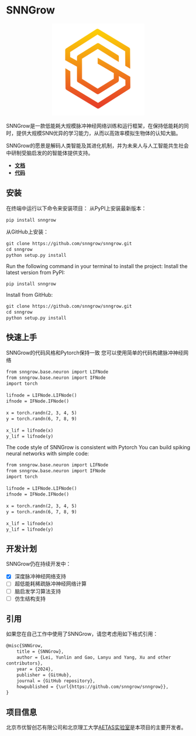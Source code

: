 # SNNGrow

<p align="center">
  	<img alt="SNNGrow" src="./docs/source/_static/logo.png" width=50%>
</p> 
SNNGrow是一款低能耗大规模脉冲神经网络训练和运行框架，在保持低能耗的同时，提供大规模SNN优异的学习能力，从而以高效率模拟生物体的认知大脑。

SNNGrow的愿景是解码人类智能及其进化机制，并为未来人与人工智能共生社会中研制受脑启发的的智能体提供支持。

- **[文档](https://snngrow.readthedocs.io/)**
- **[代码](https://github.com/snngrow/snngrow/)**

## 安装

在终端中运行以下命令来安装项目：
从PyPI上安装最新版本：
```
pip install snngrow
```
从GitHub上安装：
```
git clone https://github.com/snngrow/snngrow.git
cd snngrow
python setup.py install
```

Run the following command in your terminal to install the project:
Install the latest version from PyPI:
```
pip install snngrow
```
Install from GitHub:
```
git clone https://github.com/snngrow/snngrow.git
cd snngrow
python setup.py install
```

## 快速上手

SNNGrow的代码风格和Pytorch保持一致
您可以使用简单的代码构建脉冲神经网络
```
from snngrow.base.neuron import LIFNode
from snngrow.base.neuron import IFNode
import torch

lifnode = LIFNode.LIFNode()
ifnode = IFNode.IFNode()

x = torch.randn(2, 3, 4, 5)
y = torch.randn(6, 7, 8, 9)

x_lif = lifnode(x)
y_lif = lifnode(y)
```

The code style of SNNGrow is consistent with Pytorch
You can build spiking neural networks with simple code:
```
from snngrow.base.neuron import LIFNode
from snngrow.base.neuron import IFNode
import torch

lifnode = LIFNode.LIFNode()
ifnode = IFNode.IFNode()

x = torch.randn(2, 3, 4, 5)
y = torch.randn(6, 7, 8, 9)

x_lif = lifnode(x)
y_lif = lifnode(y)
```

## 开发计划

SNNGrow仍在持续开发中：
- [x] 深度脉冲神经网络支持
- [ ] 超低能耗稀疏脉冲神经网络计算
- [ ] 脑启发学习算法支持
- [ ] 仿生结构支持

## 引用

如果您在自己工作中使用了SNNGrow，请您考虑用如下格式引用：
```
@misc{SNNGrow,
    title = {SNNGrow},
    author = {Lei, Yunlin and Gao, Lanyu and Yang, Xu and other contributors},
    year = {2024},
    publisher = {GitHub},
    journal = {GitHub repository},
    howpublished = {\url{https://github.com/snngrow/snngrow}},
}
```
## 项目信息

北京市优智创芯有限公司和北京理工大学[AETAS实验室](https://www.aetasbit.com/)是本项目的主要开发者。
